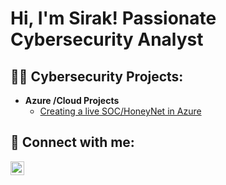 <h1>Hi, I'm Sirak! Passionate Cybersecurity Analyst</h1>

<h2>👨‍💻 Cybersecurity Projects:</h2>

- <b>Azure /Cloud Projects</b>
  - [Creating a live SOC/HoneyNet in Azure](https://github.com/SirachaD/Azure-SOC)
  
<h2> 🤳 Connect with me:</h2>

[<img align="left" alt="SirakAlem | LinkedIn" width="22px" src="https://cdn.jsdelivr.net/npm/simple-icons@v3/icons/linkedin.svg" />][linkedin]

[linkedin]: https//linkedin.com/in/SirakAlem

